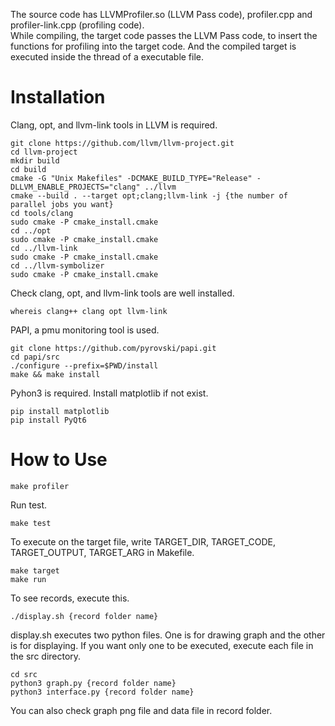 The source code has LLVMProfiler.so (LLVM Pass code), profiler.cpp and profiler-link.cpp (profiling code).  
While compiling, the target code passes the LLVM Pass code, to insert the functions for profiling into the target code. And the compiled target is executed inside the thread of a executable file.
# Installation
Clang, opt, and llvm-link tools in LLVM is required.
```
git clone https://github.com/llvm/llvm-project.git
cd llvm-project
mkdir build
cd build
cmake -G "Unix Makefiles" -DCMAKE_BUILD_TYPE="Release" -DLLVM_ENABLE_PROJECTS="clang" ../llvm
cmake --build . --target opt;clang;llvm-link -j {the number of parallel jobs you want}
cd tools/clang
sudo cmake -P cmake_install.cmake
cd ../opt
sudo cmake -P cmake_install.cmake
cd ../llvm-link
sudo cmake -P cmake_install.cmake
cd ../llvm-symbolizer
sudo cmake -P cmake_install.cmake
```
Check clang, opt, and llvm-link tools are well installed.
```
whereis clang++ clang opt llvm-link
```
PAPI, a pmu monitoring tool is used.
```
git clone https://github.com/pyrovski/papi.git
cd papi/src
./configure --prefix=$PWD/install
make && make install
```
Pyhon3 is required. Install matplotlib if not exist.
```
pip install matplotlib
pip install PyQt6
```
# How to Use
```	
make profiler
```
Run test.
```
make test
```
To execute on the target file, write TARGET\_DIR, TARGET\_CODE, TARGET\_OUTPUT, TARGET\_ARG in Makefile.
```
make target
make run
```
To see records, execute this.
```
./display.sh {record folder name}
```
display.sh executes two python files. One is for drawing graph and the other is for displaying. If you want only one to be executed, execute each file in the src directory.
```
cd src
python3 graph.py {record folder name}
python3 interface.py {record folder name}
```
You can also check graph png file and data file in record folder.
